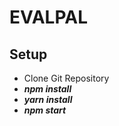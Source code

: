 # EVALPAL

## Setup
* Clone Git Repository
* ___npm install___
* ___yarn install___
* ___npm start___
